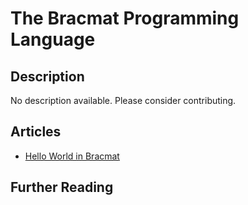 # The Bracmat Programming Language

## Description

No description available. Please consider contributing.

## Articles

- [Hello World in Bracmat](https://sampleprograms.io/projects/hello-world/bracmat)

## Further Reading